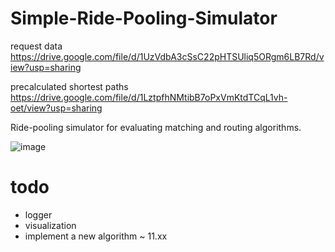 # Simple-Ride-Pooling-Simulator

request data
https://drive.google.com/file/d/1UzVdbA3cSsC22pHTSUliq5ORgm6LB7Rd/view?usp=sharing

precalculated shortest paths
https://drive.google.com/file/d/1LztpfhNMtibB7oPxVmKtdTCqL1vh-oet/view?usp=sharing

Ride-pooling simulator for evaluating matching and routing
algorithms.

![image](https://user-images.githubusercontent.com/28619620/143007864-ba4ed153-6332-46eb-98e3-23934ba3c3b4.png)

# todo

- logger
- visualization
- implement a new algorithm ~ 11.xx
